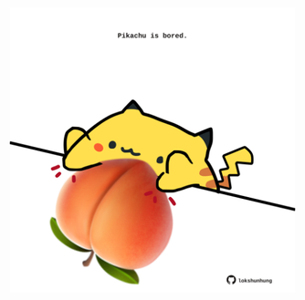 <!-- built at 19/01/2021, 22:21:10 UTC -->
<p align="center">
  <img width="500" height="500" src="./ReadmeImage.svg">
</p>
